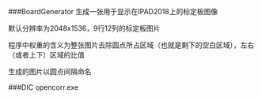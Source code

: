 ###BoardGenerator
生成一张用于显示在IPAD2018上的标定板图像

默认分辨率为2048x1536，9行12列的标定板图片

程序中权重的含义为整张图片去除圆点所占区域（也就是剩下的空白区域），左右（或者上下）区域的比值

生成的图片以圆点间隔命名

###DIC
opencorr.exe
